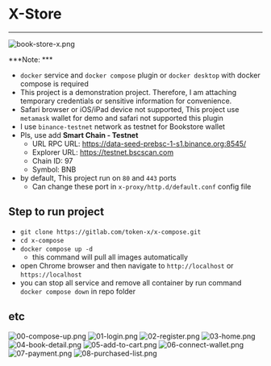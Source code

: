# X-Store
---

![book-store-x.png](book-store-x.png)

***Note: ***
- `docker` service and `docker compose` plugin or `docker desktop` with docker compose is required
- This project is a demonstration project. Therefore, I am attaching temporary credentials or sensitive information for convenience.
- Safari browser or iOS/iPad device not supported, This project use `metamask` wallet for demo and safari not supported this plugin
- I use `binance-testnet` network as testnet for Bookstore wallet
- Pls, use add **Smart Chain - Testnet**
  - URL RPC URL:  https://data-seed-prebsc-1-s1.binance.org:8545/
  - Explorer URL:  https://testnet.bscscan.com
  - Chain ID: 97
  - Symbol:  BNB
- by default, This project run on `80` and `443` ports
  - Can change these port in `x-proxy/http.d/default.conf` config file

## Step to run project

- `git clone https://gitlab.com/token-x/x-compose.git`
- `cd x-compose`
- `docker compose up -d`
  - this command will pull all images automatically
- open Chrome browser and then navigate to `http://localhost` or `https://localhost`
- you can stop all service and remove all container by run command `docker compose down` in repo folder

## etc

![00-compose-up.png](_readme-assets/00-compose-up.png)
![01-login.png](_readme-assets/01-login.png)
![02-register.png](_readme-assets/02-register.png)
![03-home.png](_readme-assets/03-home.png)
![04-book-detail.png](_readme-assets/04-book-detail.png)
![05-add-to-cart.png](_readme-assets/05-add-to-cart.png)
![06-connect-wallet.png](_readme-assets/06-connect-wallet.png)
![07-payment.png](_readme-assets/07-payment.png)
![08-purchased-list.png](_readme-assets/08-purchased-list.png)
